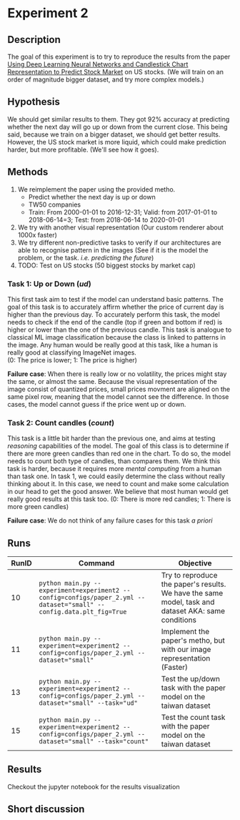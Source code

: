 # Experiment 2

## Description
The goal of this experiment is to try to reproduce the results from the paper [Using Deep Learning Neural Networks and Candlestick Chart Representation to Predict Stock Market](https://arxiv.org/abs/1903.12258)
on US stocks. (We will train on an order of magnitude bigger dataset, and try more complex models.)
## Hypothesis
We should get similar results to them. They got 92% accuracy at predicting whether the next day will go up or down from 
the current close. This being said, because we train on a bigger dataset, we should get better results. However, the US
stock market is more liquid, which could make prediction harder, but more profitable. (We'll see how it goes).

## Methods
1. We reimplement the paper using the provided metho. 
   - Predict whether the next day is up or down
   - TW50 companies
   - Train: From 2000-01-01 to 2016-12-31; Valid: from 2017-01-01 to 2018-06-14=3; Test: from 2018-06-14 to 2020-01-01
2. We try with another visual representation (Our custom renderer about 1000x faster)
3. We try different non-predictive tasks to verify if our architectures are able to recognise pattern in the images 
(See if it is the model the problem, or the task. *i.e. predicting the future*)
4. TODO: Test on US stocks (50 biggest stocks by market cap)

### Task 1: Up or Down (*ud*)
This first task aim to test if the model can understand basic patterns. The goal of this task is to accurately affirm 
whether the price of current day is higher than the previous day. To accurately perform this task, the model needs to 
check if the end of the candle (top if green and bottom if red) is higher or lower than the one of the previous candle.
This task is analogue to classical ML image classification because the class is linked to patterns in the image. Any 
human would be really good at this task, like a human is really good at classifying ImageNet images.  
(0: The price is lower; 1: The price is higher)

**Failure case**: When there is really low or no volatility, the prices might stay the same, or almost the same. Because 
the visual representation of the image consist of quantized prices, small prices movment are aligned on the same pixel 
row, meaning that the model cannot see the difference. In those cases, the model cannot guess if the price went up or 
down.

### Task 2: Count candles (*count*)
This task is a little bit harder than the previous one, and aims at testing *reasoning* capabilities of the model.
The goal of this class is to determine if there are more green candles than red one in the chart. To do so, the model 
needs to count both type of candles, than compares them. We think this task is harder, because it requires more 
*mental computing* from a human than task one. In task 1, we could easily determine the class without really thinking 
about it. In this case, we need to count and make some calculation in our head to get the good answer. We believe that 
most human would get really good results at this task too.
(0: There is more red candles; 1: There is more green candles)

**Failure case**: We do not think of any failure cases for this task *a priori*

## Runs
| RunID | Command | Objective                                                                                           |
|-------|-|-----------------------------------------------------------------------------------------------------|
| 10    |```python main.py --experiment=experiment2 --config=configs/paper_2.yml --dataset="small" --config.data.plt_fig=True```| Try to reproduce the paper's results. We have the same model, task and dataset AKA: same conditions |
| 11    |```python main.py --experiment=experiment2 --config=configs/paper_2.yml --dataset="small"```| Implement the paper's metho, but with our image representation (Faster)                             |
| 13    |```python main.py --experiment=experiment2 --config=configs/paper_2.yml --dataset="small" --task="ud"``` | Test the up/down task with the paper model on the taiwan dataset                                    |
| 15    |```python main.py --experiment=experiment2 --config=configs/paper_2.yml --dataset="small" --task="count"```| Test the count task with the paper model on the taiwan dataset                                      |


## Results
Checkout the jupyter notebook for the results visualization

## Short discussion

